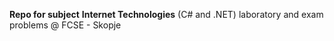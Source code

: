 **Repo for subject**
**Internet Technologies** (C# and .NET) laboratory and exam problems @ FCSE - Skopje

